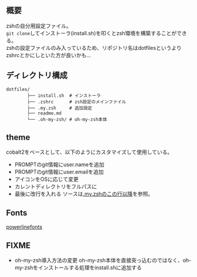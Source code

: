 ## 概要
zshの自分用設定ファイル。  
```git clone```してインストーラ(install.sh)を叩くとzsh環境を構築することができる。  
zshの設定ファイルのみ入っているため、リポジトリ名はdotfilesというよりzshrcとかにしといた方が良いかも...

## ディレクトリ構成
```
dotfiles/
        ├── install.sh  # インストーラ
        ├── .zshrc      # zsh設定のメインファイル
        ├── .my.zsh     # 追加設定
        ├── readme.md
        └── .oh-my-zsh/ # oh-my-zsh本体
```

## theme
cobalt2をベースとして、以下のようにカスタマイズして使用している。
- PROMPTのgit情報にuser.nameを追加
- PROMPTのgit情報にuser.emailを追加
- アイコンをOSに応じて変更
- カレントディレクトリをフルパスに
- 最後に改行を入れる
ソースは[.my.zshのこの行以降](https://github.com/ukiuki-engineer/dotfiles/blob/master/.my.zsh#L22)を参照。

## Fonts
[powerlinefonts](https://github.com/powerline/fonts)

## FIXME
- oh-my-zsh導入方法の変更
oh-my-zsh本体を直接突っ込むのではなく、oh-my-zshをインストールする処理をinstall.shに追加する
